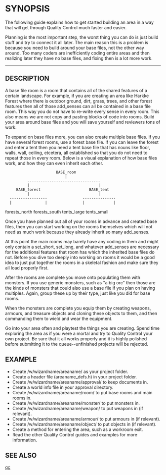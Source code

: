 # SYNOPSIS

The following guide explains how to get started building an area in a way
that will get through Quality Control much faster and easier.

Planning is the most important step, the worst thing you can do is just build
stuff and try to connect it all later. The main reason this is a problem is
because you need to build around your base files, not the other way around.
Too many coders are inefficiently coding entire areas and then realizing
later they have no base files, and fixing then is a lot more work.

---

## DESCRIPTION

A base file room is a room that contains all of the shared features of a
certain landscape. For example, if you are creating an area like Harkke
Forest where there is outdoor ground, dirt, grass, trees, and other forest
features then all of those add_senses can all be contained in a base file
room. This way you do not have to re-write every sense in every room. This
also means we are not copy and pasting blocks of code into rooms. Build your
area around base files and you will save yourself and reviewers tons of work.

To expand on base files more, you can also create multiple base files. If you
have several forest rooms, use a forest base file. If you can leave the
forest and enter a tent then you need a tent base file that has nouns like
floor, walls, wall, ceiling, etcetera, all established so that you do not
need to repeat those in every room. Below is a visual explanation of how base
files work, and how they can even inherit each other.

                           BASE_room
                               |
              ---------------------------------
              |                               |
         BASE_forest                      BASE_tent
              |                               |
      -----------------                ---------------
      |               |                |             |
forests_north   forests_south     tents_large   tents_small

Once you have planned out all of your rooms in advance and created base
files, then you can start working on the rooms themselves which will not need
as much work because they already inherit so many add_senses.

At this point the main rooms may barely have any coding in them and might
only contain a set_short, set_long, and whatever add_senses are necessary for
the additional features that room has which the inherited base files do not.
Before you dive too deeply into working on rooms it would be a good idea to
just put together the rooms in a skeletal fashion and make sure they all load
properly first.

After the rooms are complete you move onto populating them with monsters. If
you use generic monsters, such as "a big orc" then those are the kinds of
monsters that could also use a base file if you plan on having multiples.
Again, group these up by their type, just like you did for base rooms.

When the monsters are complete you equip them by creating weapons, armours,
and treasure objects and cloning these objects to them, and then commanding
them to wield and wear the equipment.

Go into your area often and playtest the things you are creating. Spend time
exploring the area as if you were a mortal and try to Quality Control your
own project. Be sure that it all works properly and it is highly polished
before submitting it to the queue--unfinished projects will be rejected.

## EXAMPLE

- Create /w/wizardname/areaname/ as your project folder.
- Create a header file (areaname_defs.h) in your project folder.
- Create /w/wizardname/areaname/approval/ to keep documents in.
- Create a world info file in your approval directory.
- Create /w/wizardname/areaname/room/ to put base rooms and main rooms in.
- Create /w/wizardname/areaname/monster/ to put monsters in.
- Create /w/wizardname/areaname/weapon/ to put weapons in (if relevant).
- Create /w/wizardname/areaname/armour/ to put armours in (if relevant).
- Create /w/wizardname/areaname/object/ to put objects in (if relevant).
- Create a method for entering the area, such as a workroom exit.
- Read the other Quality Control guides and examples for more information.

## SEE ALSO

[qc](.)

